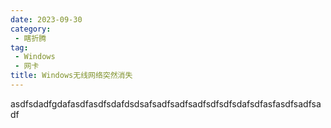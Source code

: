 ```yaml
---
date: 2023-09-30
category:
 - 瞎折腾
tag:
 - Windows
 - 网卡
title: Windows无线网络突然消失
---
```

asdfsdadfgdafasdfasdfsdafdsdsafsadfsadfsadfsdfsdfsdafsdfasfasdfsadfsadf